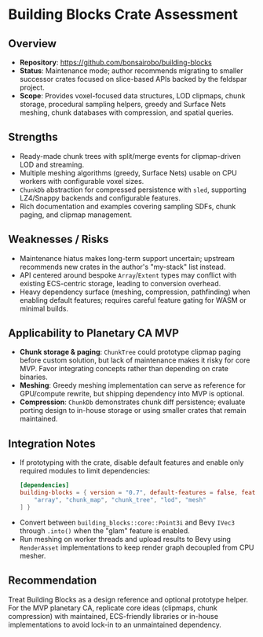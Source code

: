 # Building Blocks Crate Assessment

## Overview
- **Repository**: https://github.com/bonsairobo/building-blocks
- **Status**: Maintenance mode; author recommends migrating to smaller successor crates focused on slice-based APIs backed by the feldspar project.
- **Scope**: Provides voxel-focused data structures, LOD clipmaps, chunk storage, procedural sampling helpers, greedy and Surface Nets meshing, chunk databases with compression, and spatial queries.

## Strengths
- Ready-made chunk trees with split/merge events for clipmap-driven LOD and streaming.
- Multiple meshing algorithms (greedy, Surface Nets) usable on CPU workers with configurable voxel sizes.
- `ChunkDb` abstraction for compressed persistence with `sled`, supporting LZ4/Snappy backends and configurable features.
- Rich documentation and examples covering sampling SDFs, chunk paging, and clipmap management.

## Weaknesses / Risks
- Maintenance hiatus makes long-term support uncertain; upstream recommends new crates in the author's "my-stack" list instead.
- API centered around bespoke `Array`/`Extent` types may conflict with existing ECS-centric storage, leading to conversion overhead.
- Heavy dependency surface (meshing, compression, pathfinding) when enabling default features; requires careful feature gating for WASM or minimal builds.

## Applicability to Planetary CA MVP
- **Chunk storage & paging**: `ChunkTree` could prototype clipmap paging before custom solution, but lack of maintenance makes it risky for core MVP. Favor integrating concepts rather than depending on crate binaries.
- **Meshing**: Greedy meshing implementation can serve as reference for GPU/compute rewrite, but shipping dependency into MVP is optional.
- **Compression**: `ChunkDb` demonstrates chunk diff persistence; evaluate porting design to in-house storage or using smaller crates that remain maintained.

## Integration Notes
- If prototyping with the crate, disable default features and enable only required modules to limit dependencies:
  ```toml
  [dependencies]
  building-blocks = { version = "0.7", default-features = false, features = [
      "array", "chunk_map", "chunk_tree", "lod", "mesh"
  ] }
  ```
- Convert between `building_blocks::core::Point3i` and Bevy `IVec3` through `.into()` when the "glam" feature is enabled.
- Run meshing on worker threads and upload results to Bevy using `RenderAsset` implementations to keep render graph decoupled from CPU mesher.

## Recommendation
Treat Building Blocks as a design reference and optional prototype helper. For the MVP planetary CA, replicate core ideas (clipmaps, chunk compression) with maintained, ECS-friendly libraries or in-house implementations to avoid lock-in to an unmaintained dependency.
